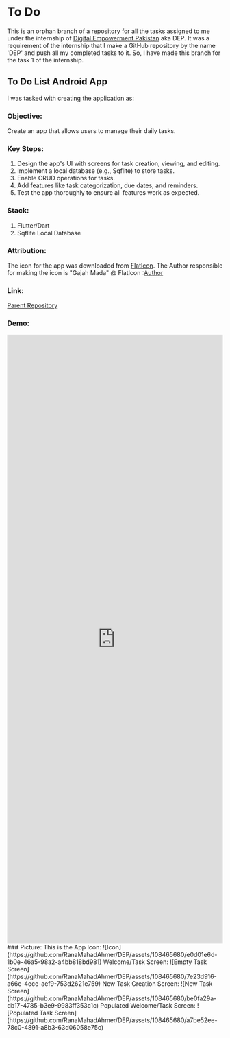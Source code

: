 # To Do 

This is an orphan branch of a repository for all the tasks assigned to me under the internship of [Digital Empowerment Pakistan](https://digitalempowermentpakistan.com/) aka DEP.
It was a requirement of the internship that I make a GitHub repository by the name 'DEP' and push all my completed tasks to it.
So, I have made this branch for the task 1 of the internship.

## To Do List Android App

I was tasked with creating the application as:

### Objective:

Create an app that allows users to manage their
daily tasks.

### Key Steps:

1. Design the app's UI with screens for task creation,
   viewing, and editing.
2. Implement a local database (e.g., Sqflite) to store tasks.
3. Enable CRUD operations for tasks.
4. Add features like task categorization, due dates, and
   reminders.
5. Test the app thoroughly to ensure all features work as
   expected.

### Stack:

1. Flutter/Dart
2. Sqflite Local Database

### Attribution:

The icon for the app was downloaded from [FlatIcon](https://www.flaticon.com/).
The Author responsible for making the icon is "Gajah Mada" @ FlatIcon :[Author](https://www.flaticon.com/authors/gajah-mada)

### Link:
[Parent Repository](https://github.com/RanaMahadAhmer/DEP)

### Demo:
<iframe src="https://www.linkedin.com/embed/feed/update/urn:li:ugcPost:7216815657856737280" height="1420" width="504" frameborder="0" allowfullscreen="" title="Embedded post"></iframe>
### Picture:
This is the App Icon:
![Icon](https://github.com/RanaMahadAhmer/DEP/assets/108465680/e0d01e6d-1b0e-46a5-98a2-a4bb818bd981)
Welcome/Task Screen:
![Empty Task Screen](https://github.com/RanaMahadAhmer/DEP/assets/108465680/7e23d916-a66e-4ece-aef9-753d2621e759)
New Task Creation Screen:
![New Task Screen](https://github.com/RanaMahadAhmer/DEP/assets/108465680/be0fa29a-db17-4785-b3e9-9983ff353c1c)
Populated Welcome/Task Screen:
![Populated Task Screen](https://github.com/RanaMahadAhmer/DEP/assets/108465680/a7be52ee-78c0-4891-a8b3-63d06058e75c)






